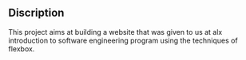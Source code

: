 ## Discription
This project aims at building a website that was given to us at alx introduction to software engineering program using the techniques of flexbox.